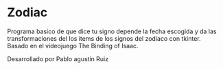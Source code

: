 # Zodiac

Programa basico de que dice tu signo depende la fecha escogida y da las transformaciones del los items de los signos del zodiaco con tkinter.
Basado en el videojuego The Binding of Isaac.

Desarrollado por Pablo agustín Ruiz
